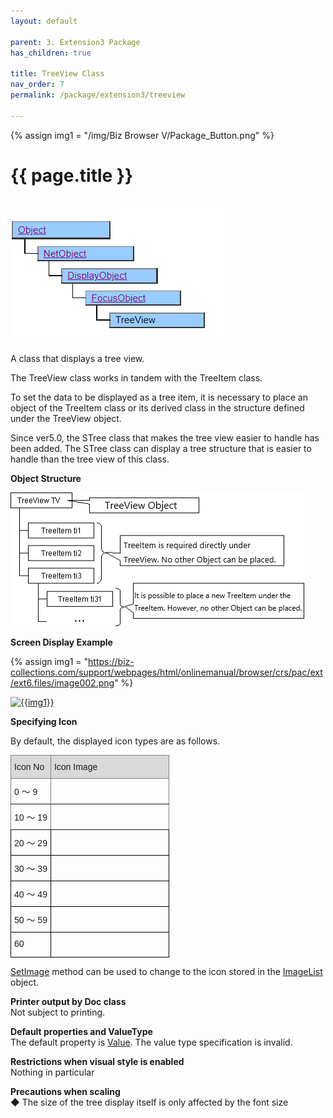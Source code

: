 ```yaml
---
layout: default

parent: 3. Extension3 Package
has_children: true

title: TreeView Class
nav_order: 7
permalink: /package/extension3/treeview

---
```

{% assign img1 = "/img/Biz Browser V/Package_Button.png" %}


# {{ page.title }}
<br>

<a href="/img/Package/Ext3-TreeView.PNG" target="_blank">
<img src="/img/Package/Ext3-TreeView.PNG" alt="login image"></a>

A class that displays a tree view.

The TreeView class works in tandem with the TreeItem class.

To set the data to be displayed as a tree item, it is necessary to place an object of the TreeItem class or its derived class in the structure defined under the TreeView object.

Since ver5.0, the STree class that makes the tree view easier to handle has been added. The STree class can display a tree structure that is easier to handle than the tree view of this class.

**Object Structure**

<a href="/img/Package/Ext3-TreeView1.PNG" target="_blank">
<img src="/img/Package/Ext3-TreeView1.PNG" alt="login image"></a>

**Screen Display Example**

{% assign img1 = "https://biz-collections.com/support/webpages/html/onlinemanual/browser/crs/pac/ext/ext6.files/image002.png" %}

<a href="{{ img1 }}" target="_blank"> <img src="{{ img1 }}" alt="{{img1}}"></a>

**Specifying Icon**

By default, the displayed icon types are as follows.

<style type="text/css">
.tg  {border-collapse:collapse;border-spacing:0;}
.tg td{border-color:black;border-style:solid;border-width:1px;font-family:Arial, sans-serif;font-size:14px;
  overflow:hidden;padding:10px 5px;word-break:normal;}
.tg th{border-color:black;border-style:solid;border-width:1px;font-family:Arial, sans-serif;font-size:14px;
  font-weight:normal;overflow:hidden;padding:10px 5px;word-break:normal;}
.tg .tg-kg9c{background-color:#D9D9D9;border-color:inherit;text-align:left;vertical-align:top}
.tg .tg-0pky{border-color:inherit;text-align:left;vertical-align:top}
.tg .tg-0lax{text-align:left;vertical-align:top}
</style>
<table class="tg">
<thead>
  <tr>
    <th class="tg-kg9c">Icon No</th>
    <th class="tg-kg9c">Icon Image</th>
  </tr>
</thead>
<tbody>
  <tr>
    <td class="tg-0pky">0 ～ 9</td>
    <td class="tg-0pky"><img src="https://biz-collections.com/support/webpages/html/onlinemanual/browser/crs/pac/ext/ext6.files/image003.gif" width="178" height="16"></td>
  </tr>
  <tr>
    <td class="tg-0pky">10 ～ 19</td>
    <td class="tg-0pky"><img src="https://biz-collections.com/support/webpages/html/onlinemanual/browser/crs/pac/ext/ext6.files/image004.gif" width="178" height="16"></td>
  </tr>
  <tr>
    <td class="tg-0lax">20 ～ 29</td>
    <td class="tg-0lax"><img src="https://biz-collections.com/support/webpages/html/onlinemanual/browser/crs/pac/ext/ext6.files/image005.gif" width="178" height="16"></td>
  </tr>
  <tr>
    <td class="tg-0lax">30 ～ 39</td>
    <td class="tg-0lax"><img src="https://biz-collections.com/support/webpages/html/onlinemanual/browser/crs/pac/ext/ext6.files/image006.gif" width="178" height="16"></td>
  </tr>
  <tr>
    <td class="tg-0lax">40 ～ 49</td>
    <td class="tg-0lax"><img src="https://biz-collections.com/support/webpages/html/onlinemanual/browser/crs/pac/ext/ext6.files/image007.gif" width="178" height="16"></td>
  </tr>
  <tr>
    <td class="tg-0lax">50 ～ 59</td>
    <td class="tg-0lax"><img src="https://biz-collections.com/support/webpages/html/onlinemanual/browser/crs/pac/ext/ext6.files/image008.gif" width="178" height="16"></td>
  </tr>
  <tr>
    <td class="tg-0lax">60</td>
    <td class="tg-0lax"><img src="https://biz-collections.com/support/webpages/html/onlinemanual/browser/crs/pac/ext/ext6.files/image009.gif" width="16" height="16"></td>
  </tr>
</tbody>
</table>

<a href="/package/extension3/treeview/methods/setimage">SetImage</a> method can be used to change to the icon stored in the <a href="/package/extension4/imagelist//methods/imagelist">ImageList</a> object.

**Printer output by Doc class**<br>
 Not subject to printing.

**Default properties and ValueType**<br>
 The default property is <a href="/package/extension3/treeview/properties/value">Value</a>. The value type specification is invalid.
 
**Restrictions when visual style is enabled**<br>
Nothing in particular

 **Precautions when scaling**<br>
◆ The size of the tree display itself is only affected by the font size
